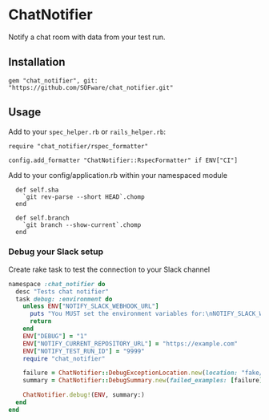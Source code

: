 # ChatNotifier

Notify a chat room with data from your test run.

## Installation

```
gem "chat_notifier", git: "https://github.com/SOFware/chat_notifier.git"
```

## Usage

Add to your `spec_helper.rb` or `rails_helper.rb`:

```
require "chat_notifier/rspec_formatter"

config.add_formatter "ChatNotifier::RspecFormatter" if ENV["CI"]
```

Add to your config/application.rb within your namespaced module

```
  def self.sha
    `git rev-parse --short HEAD`.chomp
  end

  def self.branch
    `git branch --show-current`.chomp
  end
```

### Debug your Slack setup

Create rake task to test the connection to your Slack channel

```ruby
namespace :chat_notifier do
  desc "Tests chat notifier"
  task debug: :environment do
    unless ENV["NOTIFY_SLACK_WEBHOOK_URL"]
      puts "You MUST set the environment variables for:\nNOTIFY_SLACK_WEBHOOK_URL"
      return
    end
    ENV["DEBUG"] = "1"
    ENV["NOTIFY_CURRENT_REPOSITORY_URL"] = "https://example.com"
    ENV["NOTIFY_TEST_RUN_ID"] = "9999"
    require "chat_notifier"

    failure = ChatNotifier::DebugExceptionLocation.new(location: "fake/path.rb")
    summary = ChatNotifier::DebugSummary.new(failed_examples: [failure])

    ChatNotifier.debug!(ENV, summary:)
  end
end
```
